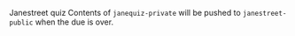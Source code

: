 Janestreet quiz
Contents of `janequiz-private` will be pushed to `janestreet-public` when the due is over.
